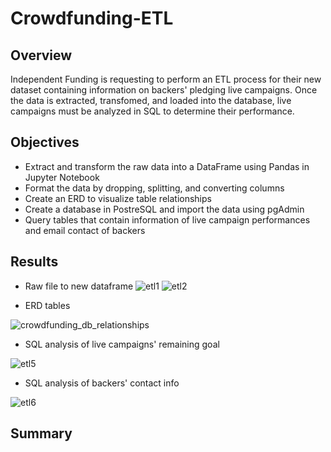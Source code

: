 # Crowdfunding-ETL
## Overview
Independent Funding is requesting to perform an ETL process for their new dataset containing information on backers' pledging live campaigns. Once the data is extracted, transfomed, and loaded into the database, live campaigns must be analyzed in SQL to determine their performance.

## Objectives
- Extract and transform the raw data into a DataFrame using Pandas in Jupyter Notebook
- Format the data by dropping, splitting, and converting columns
- Create an ERD to visualize table relationships
- Create a database in PostreSQL and import the data using pgAdmin 
- Query tables that contain information of live campaign performances and email contact of backers

## Results
- Raw file to new dataframe
![etl1](https://user-images.githubusercontent.com/106359564/215354624-dc01f139-862a-4c88-82da-f61d2f56387c.png)
![etl2](https://user-images.githubusercontent.com/106359564/215354626-7f2d5e46-3684-4b8c-a916-a1878258b1f0.png)


- ERD tables 

![crowdfunding_db_relationships](https://user-images.githubusercontent.com/106359564/215353873-13f48248-fdd8-4288-b583-5f43a9ac9676.png)


- SQL analysis of live campaigns' remaining goal

![etl5](https://user-images.githubusercontent.com/106359564/215355909-6dbdb731-8be6-4b86-a57f-2152b5166559.png)




- SQL analysis of backers' contact info

![etl6](https://user-images.githubusercontent.com/106359564/215356001-b79a41a2-bcf2-46d5-b86f-c7b67ee90bd1.png)



## Summary
